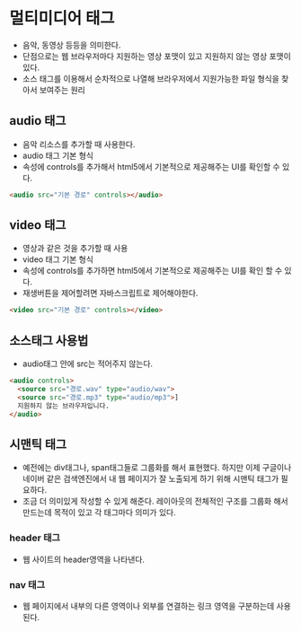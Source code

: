 # 멀티미디어 태그
- 음악, 동영상 등등을 의미한다.
- 단점으로는 웹 브라우저마다 지원하는 영상 포맷이 있고 지원하지 않는 영상 포맷이 있다.
- 소스 태그를 이용해서 순차적으로 나열해 브라우저에서 지원가능한 파일 형식을 찾아서 보여주는 원리

## audio 태그
- 음악 리소스를 추가할 때 사용한다.
- audio 태그 기본 형식 
- 속성에 controls를 추가해서 html5에서 기본적으로 제공해주는 UI를 확인할 수 있다.
```html
<audio src="기본 경로" controls></audio>
```

## video 태그
- 영상과 같은 것을 추가할 때 사용
- video 태그 기본 형식
- 속성에 controls를 추가하면 html5에서 기본적으로 제공해주는 UI를 확인 할 수 있다.
- 재생버튼을 제어할려면 자바스크립트로 제어해야한다.
```html
<video src="기본 경로" controls></video>
```

## 소스태그 사용법
- audio태그 안에 src는 적어주지 않는다.
```html
<audio controls>
  <source src="경로.wav" type="audio/wav">
  <source src="경로.mp3" type="audio/mp3">]
  지원하지 않는 브라우저입니다.
</audio>
```

## 시맨틱 태그
- 예전에는 div태그나, span태그들로 그룹화를 해서 표현했다. 하지만 이제 구글이나 네이버 같은 검색엔진에서 내 웹 페이지가 잘 노출되게 하기 위해 시맨틱 태그가 필요하다.
- 조금 더 의미있게 작성할 수 있게 해준다. 레이아웃의 전체적인 구조를 그룹화 해서 만드는데 목적이 있고 각 태그마다 의미가 있다.

### header 태그
- 웹 사이트의 header영역을 나타낸다.

### nav 태그
- 웹 페이지에서 내부의 다른 영역이나 외부를 연결하는 링크 영역을 구분하는데 사용된다.
















